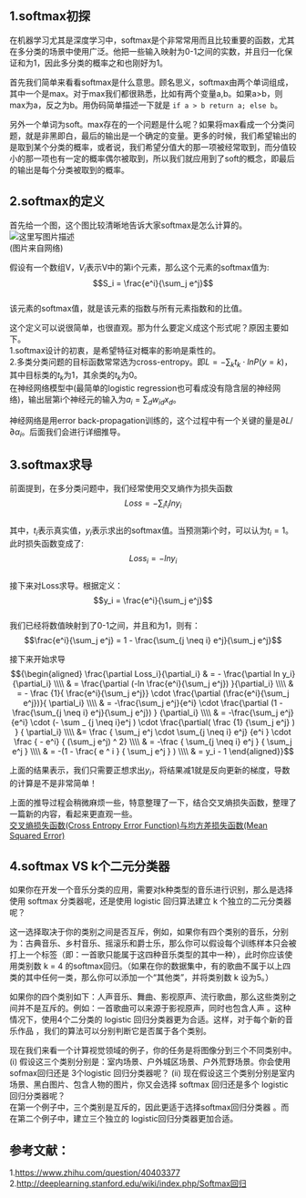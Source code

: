 ## 1.softmax初探
在机器学习尤其是深度学习中，softmax是个非常常用而且比较重要的函数，尤其在多分类的场景中使用广泛。他把一些输入映射为0-1之间的实数，并且归一化保证和为1，因此多分类的概率之和也刚好为1。  

首先我们简单来看看softmax是什么意思。顾名思义，softmax由两个单词组成，其中一个是max。对于max我们都很熟悉，比如有两个变量a,b。如果a>b，则max为a，反之为b。用伪码简单描述一下就是 `if a > b return a; else b`。  

另外一个单词为soft。max存在的一个问题是什么呢？如果将max看成一个分类问题，就是非黑即白，最后的输出是一个确定的变量。更多的时候，我们希望输出的是取到某个分类的概率，或者说，我们希望分值大的那一项被经常取到，而分值较小的那一项也有一定的概率偶尔被取到，所以我们就应用到了soft的概念，即最后的输出是每个分类被取到的概率。  

## 2.softmax的定义
首先给一个图，这个图比较清晰地告诉大家softmax是怎么计算的。  
![这里写图片描述](https://github.com/bitcarmanlee/easy-algorithm-interview-photo/blob/master/math/probability/softmax/1.jpeg)  
(图片来自网络)  

假设有一个数组V，$V_i$表示V中的第i个元素，那么这个元素的softmax值为:  
$$S_i = \frac{e^i}{\sum_j e^j}$$  
该元素的softmax值，就是该元素的指数与所有元素指数和的比值。  

这个定义可以说很简单，也很直观。那为什么要定义成这个形式呢？原因主要如下。  
1.softmax设计的初衷，是希望特征对概率的影响是乘性的。  
2.多类分类问题的目标函数常常选为cross-entropy。即$L = -\sum_k t_k \cdot lnP(y=k)$，其中目标类的$t_k$为1，其余类的$t_k$为0。  
在神经网络模型中(最简单的logistic regression也可看成没有隐含层的神经网络)，输出层第i个神经元的输入为$a_i = \sum_d w_{id} x_d$。  
  
神经网络是用error back-propagation训练的，这个过程中有一个关键的量是$\partial L / \partial \alpha_i$。后面我们会进行详细推导。    

## 3.softmax求导
前面提到，在多分类问题中，我们经常使用交叉熵作为损失函数  
$$Loss = - \sum_i t_i lny_i$$  
其中，$t_i$表示真实值，$y_i$表示求出的softmax值。当预测第i个时，可以认为$t_i = 1$。此时损失函数变成了:  
$$Loss_i = -lny_i$$  
接下来对Loss求导。根据定义：  
$$y_i = \frac{e^i}{\sum_j e^j}$$  
我们已经将数值映射到了0-1之间，并且和为1，则有：  
$$\frac{e^i}{\sum_j e^j} = 1 - \frac{\sum_{j \neq i} e^j}{\sum_j e^j}$$  

接下来开始求导  
$${\begin{aligned}
\frac{\partial  Loss_i}{\partial_i} & = - \frac{\partial  ln y_i}{\partial_i} \\\\
& = \frac{\partial (-ln \frac{e^i}{\sum_j e^j}) }{\partial_i} \\\\ 
& = - \frac {1}{ \frac{e^i}{\sum_j e^j}} \cdot \frac{\partial (\frac{e^i}{\sum_j e^j})}{ \partial_i} \\\\
& = -\frac{\sum_j e^j}{e^i} \cdot \frac{\partial (1 - \frac{\sum_{j \neq i} e^j}{\sum_j e^j}) } {\partial_i} \\\\ 
& = -\frac{\sum_j e^j}{e^i} \cdot (- \sum _ {j \neq i}e^j ) \cdot \frac{\partial( \frac {1} {\sum_j e^j} ) } { \partial_i} \\\\ 
&= \frac { \sum_j e^j \cdot \sum_{j \neq i} e^j}  {e^i } \cdot \frac { - e^i} { (\sum_j e^j) ^ 2} \\\\ 
& = -\frac { \sum_{j \neq i} e^j } { \sum_j e^j }  \\\\ 
& = -(1 - \frac{ e ^ i } { \sum_j e^j } ) \\\\
& = y_i - 1
\end{aligned}}$$  

上面的结果表示，我们只需要正想求出$y_i$，将结果减1就是反向更新的梯度，导数的计算是不是非常简单！  

上面的推导过程会稍微麻烦一些，特意整理了一下，结合交叉熵损失函数，整理了一篇新的内容，看起来更直观一些。  
[交叉熵损失函数(Cross Entropy Error Function)与均方差损失函数(Mean Squared Error)](https://blog.csdn.net/bitcarmanlee/article/details/105619286)  
  
## 4.softmax VS k个二元分类器    
如果你在开发一个音乐分类的应用，需要对k种类型的音乐进行识别，那么是选择使用 softmax 分类器呢，还是使用 logistic 回归算法建立 k 个独立的二元分类器呢？  

这一选择取决于你的类别之间是否互斥，例如，如果你有四个类别的音乐，分别为：古典音乐、乡村音乐、摇滚乐和爵士乐，那么你可以假设每个训练样本只会被打上一个标签（即：一首歌只能属于这四种音乐类型的其中一种），此时你应该使用类别数 k = 4 的softmax回归。（如果在你的数据集中，有的歌曲不属于以上四类的其中任何一类，那么你可以添加一个“其他类”，并将类别数 k 设为5。）
  
如果你的四个类别如下：人声音乐、舞曲、影视原声、流行歌曲，那么这些类别之间并不是互斥的。例如：一首歌曲可以来源于影视原声，同时也包含人声 。这种情况下，使用4个二分类的 logistic 回归分类器更为合适。这样，对于每个新的音乐作品 ，我们的算法可以分别判断它是否属于各个类别。  

现在我们来看一个计算视觉领域的例子，你的任务是将图像分到三个不同类别中。(i) 假设这三个类别分别是：室内场景、户外城区场景、户外荒野场景。你会使用sofmax回归还是 3个logistic 回归分类器呢？ (ii) 现在假设这三个类别分别是室内场景、黑白图片、包含人物的图片，你又会选择 softmax 回归还是多个 logistic 回归分类器呢？  
在第一个例子中，三个类别是互斥的，因此更适于选择softmax回归分类器 。而在第二个例子中，建立三个独立的 logistic回归分类器更加合适。



## 参考文献：
1.https://www.zhihu.com/question/40403377  
2.http://deeplearning.stanford.edu/wiki/index.php/Softmax回归  